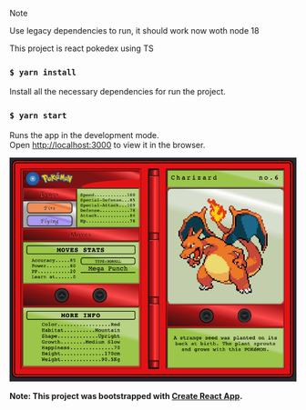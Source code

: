 > [!NOTE]  
> Use legacy dependencies to run, it should work now woth node 18

This project is react pokedex using TS
### `$ yarn install`
Install all the necessary dependencies for run the project.

### `$ yarn start`

Runs the app in the development mode.<br />
Open [http://localhost:3000](http://localhost:3000) to view it in the browser.


![Screenshot](screenshot.png)

**Note: This project was bootstrapped with [Create React App](https://github.com/facebook/create-react-app).**